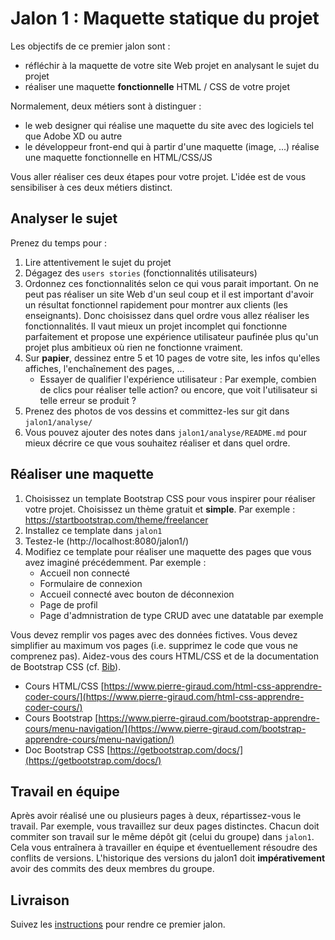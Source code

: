 # Jalon 1 : Maquette statique du projet

Les objectifs de ce premier jalon sont :
- réfléchir à la maquette de votre site Web projet en analysant le sujet du projet
- réaliser une maquette __fonctionnelle__ HTML / CSS de votre projet

Normalement, deux métiers sont à distinguer :
- le web designer qui réalise une maquette du site avec des logiciels tel que Adobe XD ou autre
- le développeur front-end qui à partir d'une maquette (image, ...) réalise une maquette fonctionnelle en HTML/CSS/JS

Vous aller réaliser ces deux étapes pour votre projet.
L'idée est de vous sensibiliser à ces deux métiers distinct.

## Analyser le sujet

Prenez du temps pour :
1. Lire attentivement le sujet du projet
2. Dégagez des `users stories` (fonctionnalités utilisateurs)
3. Ordonnez ces fonctionnalités selon ce qui vous parait important. On ne peut pas réaliser un site Web d'un seul coup et il est important d'avoir un résultat fonctionnel rapidement pour montrer aux clients (les enseignants). Donc choisissez dans quel ordre vous allez réaliser les fonctionnalités. Il vaut mieux un projet incomplet qui fonctionne parfaitement et propose une expérience utilisateur paufinée plus qu'un projet plus ambitieux où rien ne fonctionne vraiment.
4. Sur __papier__, dessinez entre 5 et 10 pages de votre site, les infos qu'elles affiches, l'enchaînement des pages, ...
    - Essayer de qualifier l'expérience utilisateur : Par exemple, combien de clics pour réaliser telle action? ou encore, que voit l'utilisateur si telle erreur se produit ?
5. Prenez des photos de vos dessins et committez-les sur git dans `jalon1/analyse/`
6. Vous pouvez ajouter des notes dans `jalon1/analyse/README.md` pour mieux décrire ce que vous souhaitez réaliser et dans quel ordre.

## Réaliser une maquette

1. Choisissez un template Bootstrap CSS pour vous inspirer pour réaliser votre projet. Choisissez un thème gratuit et __simple__. Par exemple : https://startbootstrap.com/theme/freelancer
2. Installez ce template dans `jalon1`
3. Testez-le (http://localhost:8080/jalon1/)
4. Modifiez ce template pour réaliser une maquette des pages que vous avez imaginé précédemment. Par exemple :
   - Accueil non connecté
   - Formulaire de connexion
   - Accueil connecté avec bouton de déconnexion
   - Page de profil
   - Page d'admnistration de type CRUD avec une datatable par exemple

Vous devez remplir vos pages avec des données fictives.
Vous devez simplifier au maximum vos pages (i.e. supprimez le code que vous ne comprenez pas).
Aidez-vous des cours HTML/CSS et de la documentation de Bootstrap CSS (cf. [Bib](../infos/prerequis.md)).

- Cours HTML/CSS [https://www.pierre-giraud.com/html-css-apprendre-coder-cours/](https://www.pierre-giraud.com/html-css-apprendre-coder-cours/)
- Cours Bootstrap [https://www.pierre-giraud.com/bootstrap-apprendre-cours/menu-navigation/](https://www.pierre-giraud.com/bootstrap-apprendre-cours/menu-navigation/)
- Doc Bootstrap CSS [https://getbootstrap.com/docs/](https://getbootstrap.com/docs/)

## Travail en équipe

Après avoir réalisé une ou plusieurs pages à deux, répartissez-vous le travail.
Par exemple, vous travaillez sur deux pages distinctes.
Chacun doit commiter son travail sur le même dépôt git (celui du groupe) dans `jalon1`.
Cela vous entraînera à travailler en équipe et éventuellement résoudre des conflits de versions.
L'historique des versions du jalon1 doit __impérativement__ avoir des commits des deux membres du groupe.

## Livraison

Suivez les [instructions](../infos/eval.md) pour rendre ce premier jalon.
